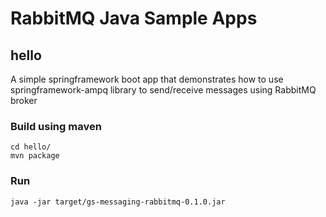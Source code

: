 # RabbitMQ Java Sample Apps

## hello
   A simple springframework boot app that demonstrates how to use springframework-ampq library to send/receive messages using RabbitMQ broker

### Build using maven 
```
cd hello/
mvn package
```
### Run
```
java -jar target/gs-messaging-rabbitmq-0.1.0.jar
```

